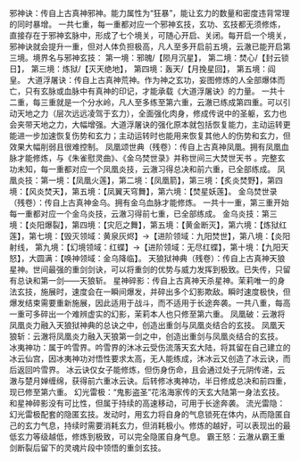 邪神诀：传自上古真神邪神。能力属性为“狂暴”，能让玄力的数量和密度违背常理的同时暴增。
一共七重，每一重都对应一个邪神玄技，玄功、玄技都无须修炼，直接存在于邪神玄脉中，形成了七个境关，可随心开启、关闭。每开启一个境关，邪神诀就会提升一重，但对人体负担极高，凡人至多开启前五境，云澈已能开启第三境。境界名与邪神玄技：
第一境：邪魄/【陨月沉星】，
第二境：焚心/【封云锁日】，
第三境：炼狱/【灭天绝地】，
第四境：轰天/【月挽星回】，
第五境：阎皇。
大道浮屠诀：传自上古真神荒神。作为神之玄功，妄图修炼的人全部爆体而亡，只有玄脉或血脉中有真神的印记，才能承载《大道浮屠诀》的力量。
一共十二重，每三重就是一个分水岭，凡人至多练至第六重，云澈已练成第四重。可以引动天地之力（层次远远凌驾于玄力），全面强化肉身，修成传说中的圣躯，玄力也会夹带天地之力，大幅增强。大道浮屠诀的强化原本就包括恢复能力，主动运转更能进一步加速恢复伤势和玄力；主动运转时也能用来恢复其他人的伤势和玄力，但效果大幅削弱且很难控制。
凤凰颂世典（残卷）：传自上古真神凤凰。拥有凤凰血脉才能修炼，与《朱雀慰灵曲》、《金乌焚世录》并称世间三大焚世天书
。完整玄功未知，每一重都对应一个凤凰炎技，云澈习得总决和前六重，已全部练成。
凤凰炎技：第一境：【凤凰火莲】，第二境：【凤凰箭】，第三境：【炙炎焚野】，第四境：【风炎焚天】，第五境：【凤翼天穹舞】，第六境：【焚星妖莲】。
金乌焚世录（残卷）：传自上古真神金乌。拥有金乌血脉才能修炼。
一共十一重，第三重开始每一重都对应一个金乌炎技，云澈习得前七重，已全部练成。
金乌炎技：第三境：【炎阳爆裂】，第四境：【灾厄之舞】，第五境：【黄金断灭】，第六境：【炼狱红莲】，第七境：【毁灭领域：黄泉灰烬】→【进阶领域：九阳焚世】，第八境：【炎阳射线，
第九境：【幻境领域：红蝶】→【进阶领域：无尽红蝶】，第十境：【九阳天怒】，大圆满：【唤神领域：金乌降临】。
天狼狱神典（残卷）：传自上古真神天狼星神。世间最强的重剑剑诀，可以将重剑的优势与威力发挥到极致。已失传，只留有总诀和第一剑——天狼斩。
星神碎影：传自上古真神天杀星神。茉莉唯一的身法玄技，施展时，速度会在一瞬间爆发，并碎出多个幻影欺敌。瞬时速度极快，但爆发结束需要重新施展，因此适用于战斗，而不适用于长途奔袭。一共八重，每高一重可多碎出一个难辨虚实的幻影，茉莉本人也只修至第六重。
凤凰破：云澈将凤凰炎力融入天狼狱神典的总诀之中，创造出重剑与凤凰炎结合的玄技。
凤凰天狼斩：云澈将凤凰炎力融入天狼第一剑之中，创造出重剑与凤凰炎结合的玄技。
冰夷神功：属于吟雪界。吟雪界的沐冰云受伤流落天玄大陆，将其留在自己建立的冰云仙宫，因冰夷神功对悟性要求太高，无人能练成，沐冰云又创造了冰云诀，而后返回吟雪界。
冰云诀仅女子能修炼，但伤身伤命，且会通过处子元阴传递，云澈与楚月婵缠绵，获得前六重冰云诀。后转修冰夷神功，半日修成总决和前四重，现已修至第六重。
幻光雷极：“鬼影盗圣”花洺海家传的天玄大陆第一身法玄技。和星神碎影没有可比性，但属于持续的高速移动，可用于长途奔袭。
流光雷隐：幻光雷极配套的隐匿玄技。发动时，用玄力将自身的气息锁死在体内，从而隐匿自己的玄力气息，持续时需要消耗玄力，但消耗极小。修炼的越好，可以表现出的最低玄力等级越低，修炼到极致，可以完全隐匿自身气息。
霸王怒：云澈从霸王重剑断裂后留下的灵魂片段中领悟的重剑玄技。
